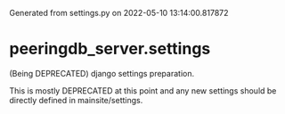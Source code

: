 Generated from settings.py on 2022-05-10 13:14:00.817872

# peeringdb_server.settings

(Being DEPRECATED) django settings preparation.

This is mostly DEPRECATED at this point and any new settings should be directly
defined in mainsite/settings.
